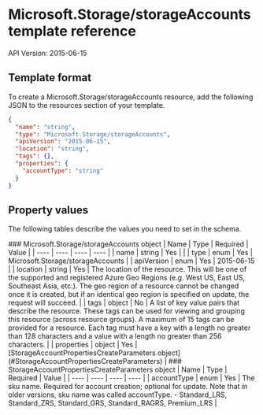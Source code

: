 # Microsoft.Storage/storageAccounts template reference
API Version: 2015-06-15
## Template format

To create a Microsoft.Storage/storageAccounts resource, add the following JSON to the resources section of your template.

```json
{
  "name": "string",
  "type": "Microsoft.Storage/storageAccounts",
  "apiVersion": "2015-06-15",
  "location": "string",
  "tags": {},
  "properties": {
    "accountType": "string"
  }
}
```
## Property values

The following tables describe the values you need to set in the schema.

<a id="Microsoft.Storage/storageAccounts" />
### Microsoft.Storage/storageAccounts object
|  Name | Type | Required | Value |
|  ---- | ---- | ---- | ---- |
|  name | string | Yes |  |
|  type | enum | Yes | Microsoft.Storage/storageAccounts |
|  apiVersion | enum | Yes | 2015-06-15 |
|  location | string | Yes | The location of the resource. This will be one of the supported and registered Azure Geo Regions (e.g. West US, East US, Southeast Asia, etc.). The geo region of a resource cannot be changed once it is created, but if an identical geo region is specified on update, the request will succeed. |
|  tags | object | No | A list of key value pairs that describe the resource. These tags can be used for viewing and grouping this resource (across resource groups). A maximum of 15 tags can be provided for a resource. Each tag must have a key with a length no greater than 128 characters and a value with a length no greater than 256 characters. |
|  properties | object | Yes | [StorageAccountPropertiesCreateParameters object](#StorageAccountPropertiesCreateParameters) |


<a id="StorageAccountPropertiesCreateParameters" />
### StorageAccountPropertiesCreateParameters object
|  Name | Type | Required | Value |
|  ---- | ---- | ---- | ---- |
|  accountType | enum | Yes | The sku name. Required for account creation; optional for update. Note that in older versions, sku name was called accountType. - Standard_LRS, Standard_ZRS, Standard_GRS, Standard_RAGRS, Premium_LRS |


